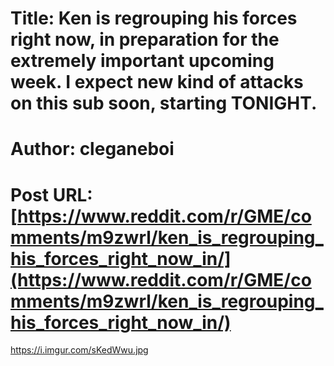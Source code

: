 # Title: Ken is regrouping his forces right now, in preparation for the extremely important upcoming week. I expect new kind of attacks on this sub soon, starting TONIGHT.
# Author: cleganeboi
# Post URL: [https://www.reddit.com/r/GME/comments/m9zwrl/ken_is_regrouping_his_forces_right_now_in/](https://www.reddit.com/r/GME/comments/m9zwrl/ken_is_regrouping_his_forces_right_now_in/)


https://i.imgur.com/sKedWwu.jpg